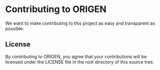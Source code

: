 # Contributing to ORIGEN

We want to make contributing to this project as easy and transparent as
possible.

## License

By contributing to ORIGEN, you agree that your contributions will be licensed
under the LICENSE file in the root directory of this source tree.
